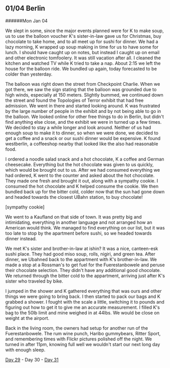 01/04 Berlin
------------
######Mon Jan  04

We slept in some, since the major events planned were for K to make soup, us to use the balloon voucher K's sister-in-law gave us for Christmas, buy chocolate to take home, and to all meet up for sushi for dinner. We had a lazy morning, K wrapped up soup making in time for us to have some for lunch. I should have caught up on notes, but instead I caught up on email and other electronic tomfoolery. It was still vacation after all. I cleaned the kitchen and watched TV while K tried to take a nap. About 2:15 we left the house for the balloon ride. We bundled up again, today forecasted to be colder than yesterday.

The balloon was right down the street from Checkpoint Charlie. When we got there, we saw the sign stating that the balloon was grounded due to high winds, especially at 150 meters. Slightly bummed, we continued down the street and found the Topologies of Terror exhibit that had free admission. We went in there and started looking around. K was frustrated by the large number of people in the exhibit and by not being able to go in the balloon. We looked online for other free things to do in Berlin, but didn't find anything else close, and the exhibit we were in turned up a few times. We decided to stay a while longer and look around. Neither of us had enough soup to make it to dinner, so when we were done, we decided to get a coffee and a snack or our sushi dinner would be expensive. K found westberlin, a coffeeshop nearby that looked like the also had reasonable food.

I ordered a noodle salad snack and a hot chocolate, K a coffee and German cheesecake. Everything but the hot chocolate was given to us quickly, which would be brought out to us. After we had consumed everything we had ordered, K went to the counter and asked about the hot chocolate. They made one fresh and brought it out, along with a sympathy cookie. I consumed the hot chocolate and K helped consume the cookie. We then bundled back up for the bitter cold, colder now that the sun had gone down and headed towards the closest UBahn station, to buy chocolate!

[sympathy cookie]

We went to a Kaufland on that side of town. It was pretty big and intimidating, everything in another language and not arranged how an American would think. We managed to find everything on our list, but it was too late to stop by the apartment before sushi, so we headed towards dinner instead.

We met K's sister and brother-in-law at ishin? It was a nice, canteen-esk sushi place. They had good miso soup, rolls, nigiri, and green tea. After dinner, we Ubahned back to the appartment with K's brother-in-law. We made a stop at a Rossman's to get fuel for the Fuerestanbowele and peruse their chocolate selection. They didn't have any additional good chocolate. We returned through the bitter cold to the appartment, arriving just after K's sister who traveled by bike.

I jumped in the shower and K gathered everything that was ours and other things we were going to bring back. I then started to pack our bags and K grabbed a shower. I fought with the scale a little, switching it to pounds and figuring out how to get it to give me an accurate measurement. I filled K's bag to the 50lb limit and mine weighed in at 44lbs. We would be close on weight at the airport.

Back in the living room, the owners had setup for another run of the Fuerestanbowele. The rum wine punch, Haribo gummybears, Ritter Sport, and remembering times with Flickr pictures polished off the night. We turned in after 11pm, knowing full well we wouldn't start our next long day with enough sleep.

[Day 29](01-03-Berlin.md) - Day 30 - [Day 31](01-05-Berlin.md)
